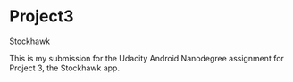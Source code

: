 # Project3
Stockhawk 

This is my submission for the Udacity Android Nanodegree assignment for Project 3, the Stockhawk app.

 
